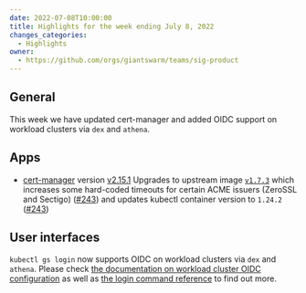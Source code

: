 ```yaml
---
date: 2022-07-08T10:00:00
title: Highlights for the week ending July 8, 2022
changes_categories:
  - Highlights
owner:
  - https://github.com/orgs/giantswarm/teams/sig-product
---
```


## General

This week we have updated cert-manager and added OIDC support on workload clusters via `dex` and `athena`.

## Apps
- [cert-manager](https://github.com/giantswarm/cert-manager-app) version [v2.15.1](https://github.com/giantswarm/cert-manager-app/blob/master/CHANGELOG.md#2151---2022-07-07) Upgrades to upstream image [`v1.7.3`](https://github.com/jetstack/cert-manager/releases/tag/v1.7.3) which increases some hard-coded timeouts for certain ACME issuers (ZeroSSL and Sectigo) ([#243](https://github.com/giantswarm/cert-manager-app/pull/243)) and updates kubectl container version to `1.24.2` ([#243](https://github.com/giantswarm/cert-manager-app/pull/243))

## User interfaces
`kubectl gs login` now supports OIDC on workload clusters via `dex` and `athena`. Please check [the documentation on workload cluster OIDC configuration](https://docs.giantswarm.io/advanced/configure-dex-in-your-cluster/) as well as [the login command reference](https://docs.giantswarm.io/use-the-api/kubectl-gs/login/) to find out more.

